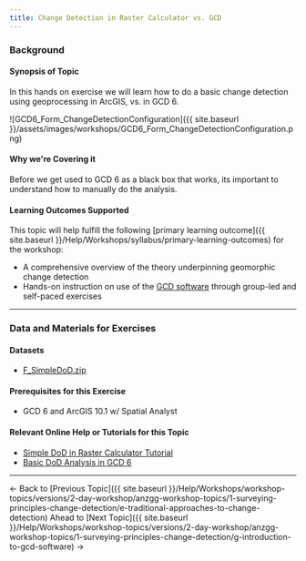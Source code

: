 ```yaml
---
title: Change Detection in Raster Calculator vs. GCD
---
```


### Background

#### Synopsis of Topic

In this hands on exercise we will learn how to do a basic change detection using geoprocessing in ArcGIS, vs. in GCD 6. 

![GCD6_Form_ChangeDetectionConfiguration]({{ site.baseurl }}/assets/images/workshops/GCD6_Form_ChangeDetectionConfiguration.png)

#### Why we're Covering it

Before we get used to GCD 6 as a black box that works, its important to understand how to manually do the analysis.

#### Learning Outcomes Supported

This topic will help fulfill the following [primary learning outcome]({{ site.baseurl }}/Help/Workshops/syllabus/primary-learning-outcomes) for the workshop:

- A comprehensive overview of the theory underpinning geomorphic change detection
- Hands-on instruction on use of the [GCD software](http://www.joewheaton.org/Home/research/software/GCD) through group-led and self-paced exercises

------

### Data and Materials for Exercises

#### Datasets

- [F_SimpleDoD.zip](http://etal.usu.edu/GCD/Workshop/2014_ANZGG/Excercises/F_SimpleDoD.zip)

#### Prerequisites for this Exercise

- GCD 6 and ArcGIS 10.1 w/ Spatial Analyst

#### Relevant Online Help or Tutorials for this Topic

- [Simple DoD in Raster Calculator Tutorial](http://gcd6help.joewheaton.org/tutorials--how-to/ii-simple-dod-in-raster-calculator)
- [Basic DoD Analysis in GCD 6](http://gcd6help.joewheaton.org/tutorials--how-to/iv-basic-dod-analysis-in-gcd)

------

← Back to [Previous Topic]({{ site.baseurl }}/Help/Workshops/workshop-topics/versions/2-day-workshop/anzgg-workshop-topics/1-surveying-principles-change-detection/e-traditional-approaches-to-change-detection)                Ahead to [Next Topic]({{ site.baseurl }}/Help/Workshops/workshop-topics/versions/2-day-workshop/anzgg-workshop-topics/1-surveying-principles-change-detection/g-introduction-to-gcd-software) →